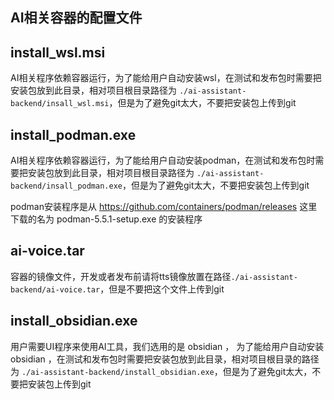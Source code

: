 ## AI相关容器的配置文件

## install_wsl.msi
AI相关程序依赖容器运行，为了能给用户自动安装wsl，在测试和发布包时需要把安装包放到此目录，相对项目根目录路径为 ```./ai-assistant-backend/insall_wsl.msi```，但是为了避免git太大，不要把安装包上传到git

## install_podman.exe
AI相关程序依赖容器运行，为了能给用户自动安装podman，在测试和发布包时需要把安装包放到此目录，相对项目根目录路径为 ```./ai-assistant-backend/insall_podman.exe```，但是为了避免git太大，不要把安装包上传到git

podman安装程序是从 https://github.com/containers/podman/releases 这里下载的名为 podman-5.5.1-setup.exe 的安装程序

## ai-voice.tar
容器的镜像文件，开发或者发布前请将tts镜像放置在路径```./ai-assistant-backend/ai-voice.tar```，但是不要把这个文件上传到git

## install_obsidian.exe
用户需要UI程序来使用AI工具，我们选用的是 obsidian ， 为了能给用户自动安装 obsidian ，在测试和发布包时需要把安装包放到此目录，相对项目根目录的路径为 ```./ai-assistant-backend/install_obsidian.exe```，但是为了避免git太大，不要把安装包上传到git
